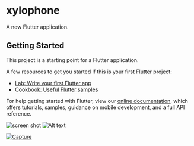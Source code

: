 # xylophone

A new Flutter application.

## Getting Started

This project is a starting point for a Flutter application.

A few resources to get you started if this is your first Flutter project:

- [Lab: Write your first Flutter app](https://flutter.dev/docs/get-started/codelab)
- [Cookbook: Useful Flutter samples](https://flutter.dev/docs/cookbook)

For help getting started with Flutter, view our
[online documentation](https://flutter.dev/docs), which offers tutorials,
samples, guidance on mobile development, and a full API reference.

![screen shot](https://github.com/michelsami/xylophone/assets/Capture.PNG?raw=true)
![Alt text](https://github.com/michelsami/xylophone/assets/Capture.PNG?raw=true "Title")


[
![Capture](https://user-images.githubusercontent.com/28255966/137585858-6645ebe8-a04d-467a-87cb-08c87668cb2f.PNG)
](url)

